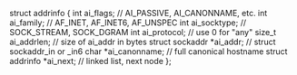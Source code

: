 struct addrinfo {
int ai_flags; // AI_PASSIVE, AI_CANONNAME, etc.
int ai_family; // AF_INET, AF_INET6, AF_UNSPEC
int ai_socktype; // SOCK_STREAM, SOCK_DGRAM
int ai_protocol; // use 0 for "any"
size_t ai_addrlen; // size of ai_addr in bytes
struct sockaddr *ai_addr; // struct sockaddr_in or _in6
char *ai_canonname; // full canonical hostname
struct addrinfo *ai_next; // linked list, next node
};




